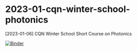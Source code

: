 # 2023-01-cqn-winter-school-photonics
[2023-01-06] CQN Winter School Short Course on Photonics

[![Binder](https://mybinder.org/badge_logo.svg)](https://mybinder.org/v2/git/https%3A%2F%2Fgithub.com%2Fcj-xin%2F2023-01-cqn-winter-school-photonics/HEAD?labpath=dielectric_waveguides_with_exercises.ipynb)
